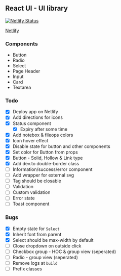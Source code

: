## React UI - UI library

[![Netlify Status](https://api.netlify.com/api/v1/badges/d5ec7096-2e27-46ef-b409-12f116e0bb2f/deploy-status)](https://app.netlify.com/sites/codedrops-react-ui/deploys)

[Netlify](https://codedrops-react-ui.netlify.app)

### Components

- Button
- Radio
- Select
- Page Header
- Input
- Card
- Textarea

### Todo

- [x] Deploy app on Netlify
- [x] Add directions for icons
- [x] Status component
  - [x] Expiry after some time
- [x] Add notebox & fileops colors
- [x] Icon hover effect
- [x] Disable state for button and other components
- [x] Set color for Button from props
- [x] Button - Solid, Hollow & Link type
- [x] Add dev.to double-border class
- [ ] Information/success/error component
- [ ] Add wrapper for external svg
- [ ] Tag should be closable
- [ ] Validation
- [ ] Custom validation
- [ ] Error state
- [ ] Toast component

### Bugs

- [x] Empty state for `Select`
- [x] Inherit font from parent
- [x] Select should be max-width by default
- [ ] Close dropdown on outside click
- [ ] Checkbox group - HOC & group view (seperated)
- [ ] Radio - group view (seperated)
- [ ] Remove logs at `build`
- [ ] Prefix classes
